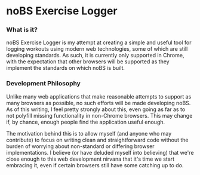# noBS Exercise Logger

### What is it?

noBS Exercise Logger is my attempt at creating a simple and useful tool for logging workouts using modern web technologies, some of which are still developing standards.  As such, it is currently only supported in Chrome, with the expectation that other browsers will be supported as they implement the standards on which noBS is built.

### Development Philosophy

Unlike many web applications that make reasonable attempts to support as many browsers as possible, no such efforts will be made developing noBS.  As of this writing, I feel pretty strongly about this, even going as far as to not polyfill missing functionality in non-Chrome browsers.  This may change if, by chance, enough people find the application useful enough.

The motivation behind this is to allow myself (and anyone who may contribute) to focus on writing clean and straightforward code without the burden of worrying about non-standard or differing browser implementations.  I believe (or have deluded myself into believing) that we're close enough to this web development nirvana that it's time we start embracing it, even if certain browsers still have some catching up to do.

